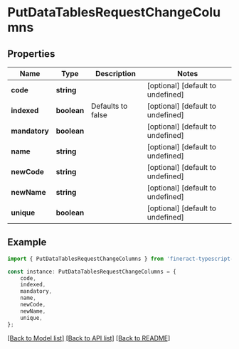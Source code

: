 # PutDataTablesRequestChangeColumns


## Properties

Name | Type | Description | Notes
------------ | ------------- | ------------- | -------------
**code** | **string** |  | [optional] [default to undefined]
**indexed** | **boolean** | Defaults to false | [optional] [default to undefined]
**mandatory** | **boolean** |  | [optional] [default to undefined]
**name** | **string** |  | [optional] [default to undefined]
**newCode** | **string** |  | [optional] [default to undefined]
**newName** | **string** |  | [optional] [default to undefined]
**unique** | **boolean** |  | [optional] [default to undefined]

## Example

```typescript
import { PutDataTablesRequestChangeColumns } from 'fineract-typescript-client';

const instance: PutDataTablesRequestChangeColumns = {
    code,
    indexed,
    mandatory,
    name,
    newCode,
    newName,
    unique,
};
```

[[Back to Model list]](../README.md#documentation-for-models) [[Back to API list]](../README.md#documentation-for-api-endpoints) [[Back to README]](../README.md)
